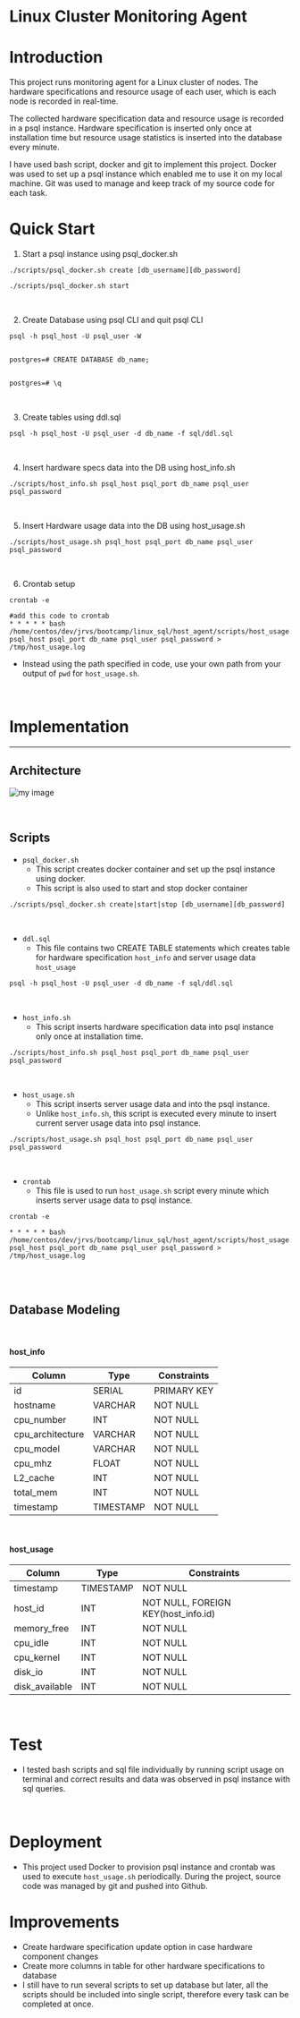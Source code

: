 # Linux Cluster Monitoring Agent


# Introduction
This project runs monitoring agent for a Linux cluster of nodes. 
The hardware specifications and resource usage of each user, which is 
each node is recorded in real-time.

The collected hardware specification data and 
resource usage is recorded in a psql instance. Hardware 
specification is inserted only once at installation 
time but resource usage statistics is inserted into 
the database every minute.

I have used bash script, docker and git to implement this project.
Docker was used to set up a psql instance which
enabled me to use it on my local machine.
Git was used to manage and keep track of my source code for 
each task.



# Quick Start
1. Start a psql instance using psql_docker.sh
```
./scripts/psql_docker.sh create [db_username][db_password]
```
```
./scripts/psql_docker.sh start
```
<br />

2. Create Database using psql CLI and quit psql CLI
```
psql -h psql_host -U psql_user -W


postgres=# CREATE DATABASE db_name;


postgres=# \q
```
<br />

3. Create tables using ddl.sql
```
psql -h psql_host -U psql_user -d db_name -f sql/ddl.sql
```
<br />

4. Insert hardware specs data into the DB using host_info.sh
```
./scripts/host_info.sh psql_host psql_port db_name psql_user psql_password
```
<br />


5. Insert Hardware usage data into the DB using host_usage.sh
```
./scripts/host_usage.sh psql_host psql_port db_name psql_user psql_password
```
<br />

6. Crontab setup
```
crontab -e

#add this code to crontab
* * * * * bash /home/centos/dev/jrvs/bootcamp/linux_sql/host_agent/scripts/host_usage.sh 
psql_host psql_port db_name psql_user psql_password > /tmp/host_usage.log
```
- Instead using the path specified in code, 
use your own path from your output of `pwd` for `host_usage.sh`.

<br />

# Implementation

---

## Architecture
![my image](./assets/ArchitectureDiagram.png)

<br />

## Scripts

- `psql_docker.sh`
    - This script creates docker container and set up 
      the psql instance using docker.
    - This script is also used to start and stop docker container
```
./scripts/psql_docker.sh create|start|stop [db_username][db_password]
```

<br />

- `ddl.sql`
  - This file contains two CREATE TABLE statements
    which creates table for hardware specification
    `host_info` and server usage data `host_usage`
```
psql -h psql_host -U psql_user -d db_name -f sql/ddl.sql
```

<br />


- `host_info.sh`
    - This script inserts hardware specification data 
      into psql instance only once at installation 
      time.
```
./scripts/host_info.sh psql_host psql_port db_name psql_user psql_password
```

<br />

- `host_usage.sh`
    - This script inserts server usage data and 
      into the psql instance.
    - Unlike `host_info.sh`, this script is 
      executed every minute to insert current
      server usage data into psql instance.
```
./scripts/host_usage.sh psql_host psql_port db_name psql_user psql_password
```

<br />

- `crontab`
  - This file is used to run `host_usage.sh` script
    every minute which inserts server usage data to
    psql instance.
```
crontab -e

* * * * * bash /home/centos/dev/jrvs/bootcamp/linux_sql/host_agent/scripts/host_usage.sh 
psql_host psql_port db_name psql_user psql_password > /tmp/host_usage.log
```
<br />
<br />

## Database Modeling
<br />

#### host_info

| Column           | Type      | Constraints | 
|------------------|-----------|-------------|
| id               | SERIAL    | PRIMARY KEY |
| hostname         | VARCHAR   | NOT NULL    |
| cpu_number       | INT       | NOT NULL    |
| cpu_architecture | VARCHAR   | NOT NULL    |
| cpu_model        | VARCHAR   | NOT NULL    |
| cpu_mhz          | FLOAT     | NOT NULL    | 
| L2_cache         | INT       | NOT NULL    |
| total_mem        | INT       | NOT NULL    | 
| timestamp        | TIMESTAMP | NOT NULL    |


<br />

#### host_usage
| Column         | Type      | Constraints                         | 
|----------------|-----------|-------------------------------------|
| timestamp      | TIMESTAMP | NOT NULL                            |
| host_id        | INT       | NOT NULL, FOREIGN KEY(host_info.id) |
| memory_free    | INT       | NOT NULL                            |
| cpu_idle       | INT       | NOT NULL                            |
| cpu_kernel     | INT       | NOT NULL                            |
| disk_io        | INT       | NOT NULL                            | 
| disk_available | INT       | NOT NULL                            |

<br />

# Test


- I tested bash scripts and sql file individually
  by running script usage on terminal and correct
  results and data was observed in psql instance with 
  sql queries.

<br />

# Deployment


- This project used Docker to provision psql instance
  and crontab was used to execute `host_usage.sh`
  periodically. During the project, source code was 
  managed by git and pushed into Github. 


# Improvements


- Create hardware specification update 
  option in case hardware component changes
- Create more columns in table for other 
  hardware specifications to database
- I still have to run several scripts to set
  up database but later, all the scripts should
  be included into single script, therefore
  every task can be completed at once.


